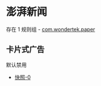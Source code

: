 # 澎湃新闻

存在 1 规则组 - [com.wondertek.paper](/src/apps/com.wondertek.paper.ts)

## 卡片式广告

默认禁用

- [快照-0](https://i.gkd.li/import/12899226)
